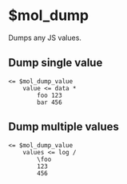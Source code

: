 # $mol_dump

Dumps any JS values.

## Dump single value

```tree
<= $mol_dump_value
	value <= data *
		foo 123
		bar 456
```

## Dump multiple values

```tree
<= $mol_dump_value
	values <= log /
		\foo
		123
		456
```
